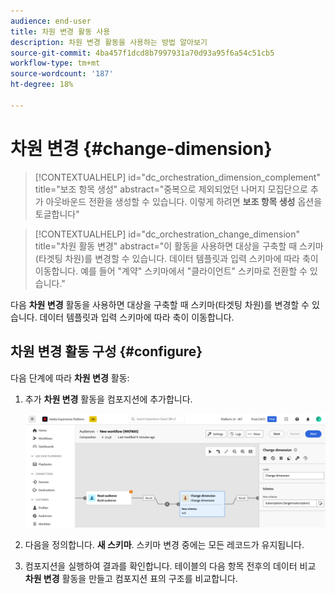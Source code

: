 ```yaml
---
audience: end-user
title: 차원 변경 활동 사용
description: 차원 변경 활동을 사용하는 방법 알아보기
source-git-commit: 4ba457f1dcd8b7997931a70d93a95f6a54c51cb5
workflow-type: tm+mt
source-wordcount: '187'
ht-degree: 18%

---
```



# 차원 변경 {#change-dimension}

>[!CONTEXTUALHELP]
>id="dc_orchestration_dimension_complement"
>title="보조 항목 생성"
>abstract="중복으로 제외되었던 나머지 모집단으로 추가 아웃바운드 전환을 생성할 수 있습니다. 이렇게 하려면 **보조 항목 생성** 옵션을 토글합니다"

>[!CONTEXTUALHELP]
>id="dc_orchestration_change_dimension"
>title="차원 활동 변경"
>abstract="이 활동을 사용하면 대상을 구축할 때 스키마(타겟팅 차원)를 변경할 수 있습니다. 데이터 템플릿과 입력 스키마에 따라 축이 이동합니다. 예를 들어 &quot;계약&quot; 스키마에서 &quot;클라이언트&quot; 스키마로 전환할 수 있습니다."

다음 **차원 변경** 활동을 사용하면 대상을 구축할 때 스키마(타겟팅 차원)를 변경할 수 있습니다. 데이터 템플릿과 입력 스키마에 따라 축이 이동합니다.

## 차원 변경 활동 구성 {#configure}

다음 단계에 따라 **차원 변경** 활동:

1. 추가 **차원 변경** 활동을 컴포지션에 추가합니다.

   ![](../assets/change-dimension.png)

1. 다음을 정의합니다. **새 스키마**. 스키마 변경 중에는 모든 레코드가 유지됩니다.

1. 컴포지션을 실행하여 결과를 확인합니다. 테이블의 다음 항목 전후의 데이터 비교 **차원 변경** 활동을 만들고 컴포지션 표의 구조를 비교합니다.

<!--
## Example {#example}

In this example, we want to send an SMS delivery to all the profiles who have made a purchase. To do this, we first use a **[!UICONTROL Build audience]** activity linked to a custom "Purchase" targeting dimension to target all purchases that occurred.

We then use a **[!UICONTROL Change dimension]** activity to switch the workflow targeting dimension to "Recipients". This allows us to be able to target the recipients who match the query.
-->



<!-- on parle de dimension, mais dans UI "schema", va rester comme ça ?-->
